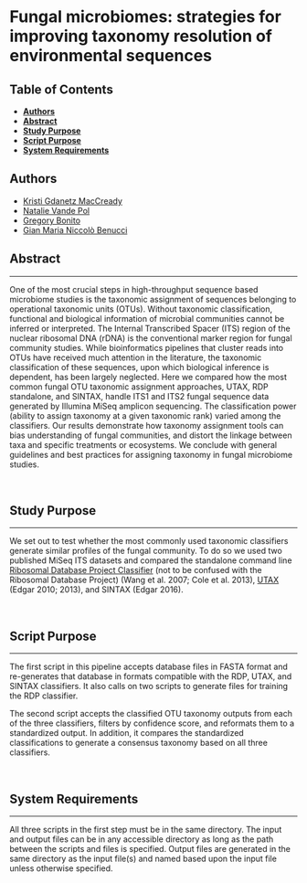 # Fungal microbiomes: strategies for improving taxonomy resolution of environmental sequences

Table of Contents
--------
* [**Authors**](#authors)
* [**Abstract**](#abstract)
* [**Study Purpose**](#study-purpose)
* [**Script Purpose**](#script-purpose)
* [**System Requirements**](#sys-req)


<a name="authors"></a>
Authors
--------
* [Kristi Gdanetz MacCready](https://github.com/gdanetzk)
* [Natalie Vande Pol](https://github.com/natalie-vandepol)
* [Gregory Bonito](https://www.researchgate.net/profile/Gregory_Bonito)
* [Gian Maria Niccolò Benucci](https://github.com/Gian77)


<a name="abstract"></a>
## Abstract
--------
One of the most crucial steps in high-throughput sequence based microbiome studies is the taxonomic assignment of sequences belonging to operational taxonomic units (OTUs). Without taxonomic classification, functional and biological information of microbial communities cannot be inferred or interpreted. The Internal Transcribed Spacer (ITS) region of the nuclear ribosomal DNA (rDNA) is the conventional marker region for fungal community studies. While bioinformatics pipelines that cluster reads into OTUs have received much attention in the literature, the taxonomic classification of these sequences, upon which biological inference is dependent, has been largely neglected. Here we compared how the most common fungal OTU taxonomic assignment approaches, UTAX, RDP standalone, and SINTAX, handle ITS1 and ITS2 fungal sequence data generated by Illumina MiSeq amplicon sequencing. The classification power (ability to assign taxonomy at a given taxonomic rank) varied among the classifiers. Our results demonstrate how taxonomy assignment tools can bias understanding of fungal communities, and distort the linkage between taxa and specific treatments or ecosystems. We conclude with general guidelines and best practices for assigning taxonomy in fungal microbiome studies.

<br />

<a name="study-purpose"></a>
## Study Purpose
--------
We set out to test whether the most commonly used taxonomic classifiers generate similar profiles of the fungal community. To do so we used two published MiSeq ITS datasets and compared the standalone command line [Ribosomal Database Project Classifier](http://rdp.cme.msu.edu/) (not to be confused with the Ribosomal Database Project) (Wang et al. 2007; Cole et al. 2013),  [UTAX](http://www.drive5.com/usearch/manual/utax_algo.html) (Edgar 2010; 2013), and SINTAX (Edgar 2016).

<br />

<a name="script-purpose"></a>
## Script Purpose
--------
The first script in this pipeline accepts database files in FASTA format and re-generates that database in formats compatible with the RDP, UTAX, and SINTAX classifiers. It also calls on two scripts to generate files for training the RDP classifier.

The second script accepts the classified OTU taxonomy outputs from each of the three classifiers, filters by confidence score, and reformats them to a standardized output. In addition, it compares the standardized classifications to generate a consensus taxonomy based on all three classifiers.

<br />

<a name="sys-req"></a>
## System Requirements
--------
All three scripts in the first step must be in the same directory. The input and output files can be in any accessible directory as long as the path between the scripts and files is specified. Output files are generated in the same directory as the input file(s) and named based upon the input file unless otherwise specified.
